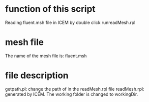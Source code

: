 # function of this script
Reading fluent.msh file in ICEM by double click runreadMesh.rpl

# mesh file 
The name of the mesh file is: fluent.msh

# file description
getpath.pl: change the path of in the readMesh.rpl file
readMesh.rpl: generated by ICEM. The working folder is changed to workingDir. 
